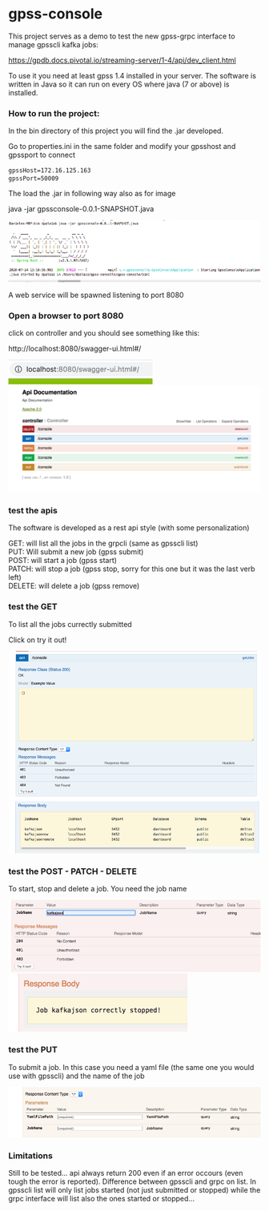 # gpss-console

This project serves as a demo to test the new gpss-grpc interface to manage gpsscli kafka jobs: </br>

https://gpdb.docs.pivotal.io/streaming-server/1-4/api/dev_client.html

To use it you need at least gpss 1.4 installed in your server.
The software is written in Java so it can run on every OS where java (7 or above) is installed.

### How to run the project:

In the bin directory of this project you will find the .jar developed. </br>

Go to properties.ini in the same folder and modify your gpsshost and gpssport to connect </br>

```
gpssHost=172.16.125.163
gpssPort=50009
```

The load the .jar in following way also as for image </br>

java -jar gpssconsole-0.0.1-SNAPSHOT.java

![Screenshot](./pics/spring.png)

A web service will be spawned listening to port 8080

### Open a browser to port 8080 

click on controller and you should see something like this:

http://localhost:8080/swagger-ui.html#/


![Screenshot](./pics/first.png)
</br>
![Screenshot](./pics/second.png)

### test the apis

The software is developed as a rest api style (with some personalization)

GET: will list all the jobs in the grpcli (same as gpsscli list) </br>
PUT: Will submit a new job (gpss submit) </br>
POST: will start a job (gpss start) </br>
PATCH: will stop a job (gpss stop, sorry for this one but it was the last verb left) </br>
DELETE: will delete a job (gpss remove) </br>

### test the GET

To list all the jobs currectly submitted

Click on try it out!

![Screenshot](./pics/third.png)
![Screenshot](./pics/four.png)

### test the POST - PATCH - DELETE

To start, stop and delete a job. You need the job name

![Screenshot](./pics/five.png)
![Screenshot](./pics/six.png)

### test the PUT

To submit a job. In this case you need a yaml file (the same one you would use with gpsscli) and the name of the job

![Screenshot](./pics/seven.png)


### Limitations

Still to be tested... api always return 200 even if an error occours (even tough the error is reported). 
Difference between gpsscli and grpc on list.
In gpsscli list will only list jobs started (not just submitted or stopped) while the grpc interface will list also the ones started or stopped...
